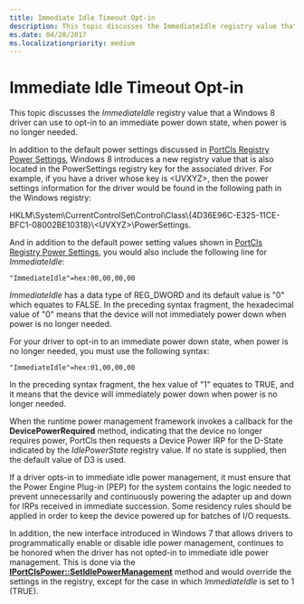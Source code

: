 ```yaml
---
title: Immediate Idle Timeout Opt-in
description: This topic discusses the ImmediateIdle registry value that a Windows 8 driver can use to opt-in to an immediate power down state, when power is no longer needed.
ms.date: 04/20/2017
ms.localizationpriority: medium
---
```


# <span id="audio.immediate_idle_timeout_opt-in"></span>Immediate Idle Timeout Opt-in


This topic discusses the *ImmediateIdle* registry value that a Windows 8 driver can use to opt-in to an immediate power down state, when power is no longer needed.

In addition to the default power settings discussed in [PortCls Registry Power Settings](portcls-registry-power-settings.md), Windows 8 introduces a new registry value that is also located in the PowerSettings registry key for the associated driver. For example, if you have a driver whose key is &lt;UVXYZ&gt;, then the power settings information for the driver would be found in the following path in the Windows registry:

HKLM\\System\\CurrentControlSet\\Control\\Class\\{4D36E96C-E325-11CE-BFC1-08002BE10318}\\&lt;UVXYZ&gt;\\PowerSettings.

And in addition to the default power setting values shown in [PortCls Registry Power Settings](portcls-registry-power-settings.md), you would also include the following line for *ImmediateIdle*:

``` syntax
"ImmediateIdle"=hex:00,00,00,00  
```

*ImmediateIdle* has a data type of REG\_DWORD and its default value is "0" which equates to FALSE. In the preceding syntax fragment, the hexadecimal value of "0" means that the device will not immediately power down when power is no longer needed.

For your driver to opt-in to an immediate power down state, when power is no longer needed, you must use the following syntax:

``` syntax
"ImmediateIdle"=hex:01,00,00,00  
```

In the preceding syntax fragment, the hex value of "1" equates to TRUE, and it means that the device will immediately power down when power is no longer needed.

When the runtime power management framework invokes a callback for the **DevicePowerRequired** method, indicating that the device no longer requires power, PortCls then requests a Device Power IRP for the D-State indicated by the *IdlePowerState* registry value. If no state is supplied, then the default value of D3 is used.

If a driver opts-in to immediate idle power management, it must ensure that the Power Engine Plug-in (PEP) for the system contains the logic needed to prevent unnecessarily and continuously powering the adapter up and down for IRPs received in immediate succession. Some residency rules should be applied in order to keep the device powered up for batches of I/O requests.

In addition, the new interface introduced in Windows 7 that allows drivers to programmatically enable or disable idle power management, continues to be honored when the driver has not opted-in to immediate idle power management. This is done via the [**IPortClsPower::SetIdlePowerManagement**](/windows-hardware/drivers/ddi/portcls/nf-portcls-iportclspower-setidlepowermanagement) method and would override the settings in the registry, except for the case in which *ImmediateIdle* is set to 1 (TRUE).

 

